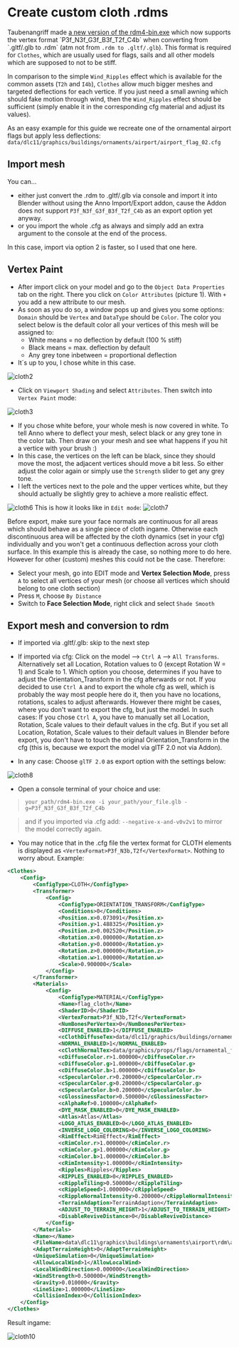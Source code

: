 # Create custom cloth .rdms 

Taubenangriff made [a new version of the rdm4-bin.exe]([https://discord.com/channels/578443209940926465/976856421536768050/1232382355520356364](https://github.com/lukts30/rdm4/releases/tag/v0.11.0-alpha.1)) which now supports the vertex format `P3f_N3f_G3f_B3f_T2f_C4b` when converting from `.gltf/.glb to .rdm` (atm not from `.rdm to .gltf/.glb`). 
This format is required for `Clothes`, which are usually used for flags, sails and all other models which are supposed to not to be stiff.

In comparison to the simple `Wind_Ripples` effect which is available for the common assets (`T2h` and `I4b`), `Clothes` allow much bigger meshes and targeted deflections for each vertice. If you just need a small awning which should fake
motion through wind, then the `Wind_Ripples` effect should be sufficient (simply enable it in the corresponding cfg material and adjust its values). 

As an easy example for this guide we recreate one of the ornamental airport flags but apply less deflections: `data/dlc11/graphics/buildings/ornaments/airport/airport_flag_02.cfg`

## Import mesh
You can...

- either just convert the .rdm to .gltf/.glb via console and import it into Blender without using the Anno Import/Export addon, cause the Addon does not support `P3f_N3f_G3f_B3f_T2f_C4b` as an export option yet anyway.
- or you import the whole .cfg as always and simply add an extra argument to the console at the end of the process.

In this case, import via option 2 is faster, so I used that one here. 

## Vertex Paint
- After import click on your model and go to the `Object Data Properties` tab on the right. There you click on `Color Attributes` (picture 1). With `+` you add a new attribute to our mesh.
- As soon as you do so, a window pops up and gives you some options: `Domain` should be `Vertex` and `DataType` should be `Color`. The color you select below is the default color all your vertices of this mesh will be assigned to:
  - White means = no deflection by default (100 % stiff)
  - Black means = max. deflection by default
  - Any grey tone inbetween = proportional deflection
- It´s up to you, I chose white in this case.
  
![cloth2](./_sources/cloth2.png)

- Click on `Viewport Shading` and select `Attributes`. Then switch into `Vertex Paint` mode:

![cloth3](./_sources/cloth3.png)

- If you chose white before, your whole mesh is now covered in white. To tell Anno where to deflect your mesh, select black or any grey tone in the color tab. Then draw on your mesh and see what happens if you hit a vertice with your brush :)
- In this case, the vertices on the left can be black, since they should move the most, the adjacent vertices should move a bit less. So either adjust the color again or simply use the `Strength` slider to get any grey tone.
- I left the vertices next to the pole and the upper vertices white, but they should actually be slightly grey to achieve a more realistic effect.

![cloth6](./_sources/cloth6.png) 
This is how it looks like in `Edit mode`:
![cloth7](./_sources/cloth7.png)

Before export, make sure your face normals are continuous for all areas which should behave as a single piece of cloth ingame. Otherwise each discontinuous area will be affected by the cloth dynamics (set in your cfg) individually and you won't get a continuous deflection across your cloth surface. 
In this example this is already the case, so nothing more to do here. 
However for other (custom) meshes this could not be the case. Therefore: 

- Select your mesh, go into EDIT mode and **Vertex Selection Mode**, press `A` to select all vertices of your mesh (or choose all vertices which should belong to one cloth section)
- Press `M`, choose `By Distance`
- Switch to **Face Selection Mode**, right click and select `Shade Smooth`

## Export mesh and conversion to rdm

- If imported via .gltf/.glb: skip to the next step
- If imported via cfg: Click on the model --> `Ctrl A` --> `All Transforms`. Alternatively set all Location, Rotation values to 0 (except Rotation W = 1) and Scale to 1. Which option you choose, determines if you have to adjust the
Orientation_Transform in the cfg afterwards or not. If you decided to use `Ctrl A` and to export the whole cfg as well, which is probably the way most people here do it, then you have no locations, rotations, scales to adjust afterwards.
However there might be cases, where you don't want to export the cfg, but just the model. In such cases: If you chose `Ctrl A`, you have to manually set all Location, Rotation, Scale values to their default values in the cfg. But if you
set all Location, Rotation, Scale values to their default values in Blender before export, you don't have to touch the original Orientation_Transform in the cfg (this is, because we export the model via glTF 2.0 not via Addon).

- In any case: Choose `glTF 2.0` as export option with the settings below:

![cloth8](./_sources/cloth8.png)

- Open a console terminal of your choice and use:

> `your_path/rdm4-bin.exe -i your_path/your_file.glb -g=P3f_N3f_G3f_B3f_T2f_C4b`

> and if you imported via .cfg add: `--negative-x-and-v0v2v1` to mirror the model correctly again.

- You may notice that in the .cfg file the vertex format for CLOTH elements is displayed as `<VertexFormat>P3f_N3b,T2f</VertexFormat>`. Nothing to worry about. Example: 

```xml 
<Clothes>
    <Config>
        <ConfigType>CLOTH</ConfigType>
        <Transformer>
            <Config>
                <ConfigType>ORIENTATION_TRANSFORM</ConfigType>
                <Conditions>0</Conditions>
                <Position.x>0.073091</Position.x>
                <Position.y>1.488325</Position.y>
                <Position.z>0.002520</Position.z>
                <Rotation.x>0.000000</Rotation.x>
                <Rotation.y>0.000000</Rotation.y>
                <Rotation.z>0.000000</Rotation.z>
                <Rotation.w>1.000000</Rotation.w>
                <Scale>0.900000</Scale>
            </Config>
        </Transformer>
        <Materials>
            <Config>
                <ConfigType>MATERIAL</ConfigType>
                <Name>flag_cloth</Name>
                <ShaderID>0</ShaderID>
                <VertexFormat>P3f_N3b,T2f</VertexFormat>
                <NumBonesPerVertex>0</NumBonesPerVertex>
                <DIFFUSE_ENABLED>1</DIFFUSE_ENABLED>
                <cClothDiffuseTex>data/dlc11/graphics/buildings/ornaments/airport/maps/dlc11_airport_ornaments_flags_diff.psd</cClothDiffuseTex>
                <NORMAL_ENABLED>1</NORMAL_ENABLED>
                <cClothNormalTex>data/graphics/props/flags/ornamental_flags/maps/ornamental_banners_norm.psd</cClothNormalTex>
                <cDiffuseColor.r>1.000000</cDiffuseColor.r>
                <cDiffuseColor.g>1.000000</cDiffuseColor.g>
                <cDiffuseColor.b>1.000000</cDiffuseColor.b>
                <cSpecularColor.r>0.200000</cSpecularColor.r>
                <cSpecularColor.g>0.200000</cSpecularColor.g>
                <cSpecularColor.b>0.200000</cSpecularColor.b>
                <cGlossinessFactor>0.500000</cGlossinessFactor>
                <cAlphaRef>0.100000</cAlphaRef>
                <DYE_MASK_ENABLED>0</DYE_MASK_ENABLED>
                <Atlas>Atlas</Atlas>
                <LOGO_ATLAS_ENABLED>0</LOGO_ATLAS_ENABLED>
                <INVERSE_LOGO_COLORING>0</INVERSE_LOGO_COLORING>
                <RimEffect>RimEffect</RimEffect>
                <cRimColor.r>1.000000</cRimColor.r>
                <cRimColor.g>1.000000</cRimColor.g>
                <cRimColor.b>1.000000</cRimColor.b>
                <cRimIntensity>1.000000</cRimIntensity>
                <Ripples>Ripples</Ripples>
                <RIPPLES_ENABLED>0</RIPPLES_ENABLED>
                <cRippleTiling>0.500000</cRippleTiling>
                <cRippleSpeed>1.000000</cRippleSpeed>
                <cRippleNormalIntensity>0.200000</cRippleNormalIntensity>
                <TerrainAdaption>TerrainAdaption</TerrainAdaption>
                <ADJUST_TO_TERRAIN_HEIGHT>1</ADJUST_TO_TERRAIN_HEIGHT>
                <DisableReviveDistance>0</DisableReviveDistance>
            </Config>
        </Materials>
        <Name></Name>
        <FileName>data\dlc11\graphics\buildings\ornaments\airport\rdm\airport_ornaments_flag_01.rdm</FileName>
        <AdaptTerrainHeight>0</AdaptTerrainHeight>
        <UniqueSimulation>0</UniqueSimulation>
        <AllowLocalWind>1</AllowLocalWind>
        <LocalWindDirection>0.000000</LocalWindDirection>
        <WindStrength>0.500000</WindStrength>
        <Gravity>0.010000</Gravity>
        <LineSize>1.000000</LineSize>
        <CollisionIndex>0</CollisionIndex>
    </Config>
</Clothes>
```

Result ingame: 

![cloth10](./_sources/cloth10.png)






